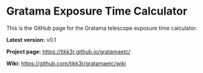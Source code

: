Gratama Exposure Time Calculator
================================
This is the GitHub page for the Gratama telescope exposure time calculator.

**Latest version:** v0.1

**Project page:**  <https://tikk3r.github.io/gratamaetc/>

**Wiki:**            <https://github.com/tikk3r/gratamaetc/wiki>
